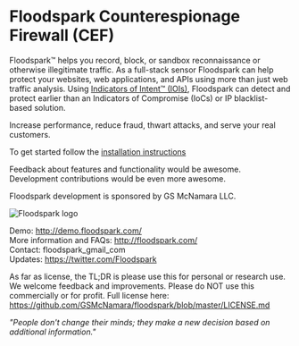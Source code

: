 <h1>Floodspark Counterespionage Firewall (CEF)</h1>

Floodspark™ helps you record, block, or sandbox reconnaissance or otherwise illegitimate traffic. As a full-stack sensor Floodspark can help protect your websites, web applications, and APIs using more than just web traffic analysis. Using [Indicators of Intent™ (IOIs)](http://indicatorsofintent.com), Floodspark can detect and protect earlier than an Indicators of Compromise (IoCs) or IP blacklist-based solution.

Increase performance, reduce fraud, thwart attacks, and serve your real customers.  

To get started follow the [installation instructions](https://github.com/GSMcNamara/floodspark/wiki/Installation)  

Feedback about features and functionality would be awesome. Development contributions would be even more awesome.  

Floodspark development is sponsored by GS McNamara LLC.

![Floodspark logo](https://repository-images.githubusercontent.com/202436712/46ff7f80-c4cd-11e9-880e-07b6fc862c32)  

Demo: http://demo.floodspark.com/  
More information and FAQs: http://floodspark.com/  
Contact: floodspark_gmail_com  
Updates: https://twitter.com/Floodspark  

As far as license, the TL;DR is please use this for personal or research use. We welcome feedback and improvements. Please do NOT use this commercially or for profit. Full license here: https://github.com/GSMcNamara/floodspark/blob/master/LICENSE.md  
  
*"People don't change their minds; they make a new decision based on additional information."*
